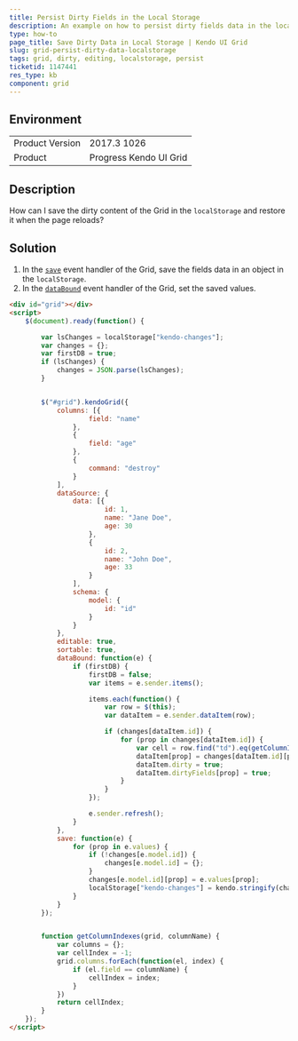```yaml
---
title: Persist Dirty Fields in the Local Storage
description: An example on how to persist dirty fields data in the localStorage when working with the Kendo UI Grid.
type: how-to
page_title: Save Dirty Data in Local Storage | Kendo UI Grid
slug: grid-persist-dirty-data-localstorage
tags: grid, dirty, editing, localstorage, persist
ticketid: 1147441
res_type: kb
component: grid
---
```


## Environment

<table>
	<tr>
		<td>Product Version</td>
		<td>2017.3 1026</td>
	</tr>
	<tr>
		<td>Product</td>
		<td>Progress Kendo UI Grid</td>
	</tr>
</table>


## Description

How can I save the dirty content of the Grid in the `localStorage` and restore it when the page reloads?

## Solution

1. In the [`save`](https://docs.telerik.com/kendo-ui/api/javascript/ui/grid/events/save) event handler of the Grid, save the fields data in an object in the `localStorage`.
1. In the [`dataBound`](https://docs.telerik.com/kendo-ui/api/javascript/ui/grid/events/databound) event handler of the Grid, set the saved values.

```html
<div id="grid"></div>
<script>
    $(document).ready(function() {

        var lsChanges = localStorage["kendo-changes"];
        var changes = {};
        var firstDB = true;
        if (lsChanges) {
            changes = JSON.parse(lsChanges);
        }


        $("#grid").kendoGrid({
            columns: [{
                    field: "name"
                },
                {
                    field: "age"
                },
                {
                    command: "destroy"
                }
            ],
            dataSource: {
                data: [{
                        id: 1,
                        name: "Jane Doe",
                        age: 30
                    },
                    {
                        id: 2,
                        name: "John Doe",
                        age: 33
                    }
                ],
                schema: {
                    model: {
                        id: "id"
                    }
                }
            },
            editable: true,
            sortable: true,
            dataBound: function(e) {
                if (firstDB) {
                    firstDB = false;
                    var items = e.sender.items();

                    items.each(function() {
                        var row = $(this);
                        var dataItem = e.sender.dataItem(row);

                        if (changes[dataItem.id]) {
                            for (prop in changes[dataItem.id]) {
                                var cell = row.find("td").eq(getColumnIndexes(e.sender, prop));
                                dataItem[prop] = changes[dataItem.id][prop];
                                dataItem.dirty = true;
                                dataItem.dirtyFields[prop] = true;
                            }
                        }
                    });

                    e.sender.refresh();
                }
            },
            save: function(e) {
                for (prop in e.values) {
                    if (!changes[e.model.id]) {
                        changes[e.model.id] = {};
                    }
                    changes[e.model.id][prop] = e.values[prop];
                    localStorage["kendo-changes"] = kendo.stringify(changes);
                }
            }
        });


        function getColumnIndexes(grid, columnName) {
            var columns = {};
            var cellIndex = -1;
            grid.columns.forEach(function(el, index) {
                if (el.field == columnName) {
                    cellIndex = index;
                }
            })
            return cellIndex;
        }
    });
</script>
```
